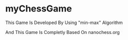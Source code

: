 # myChessGame
This Game Is Developed By Using "min-max" Algorithm

And This Game Is Completly Based On nanochess.org
